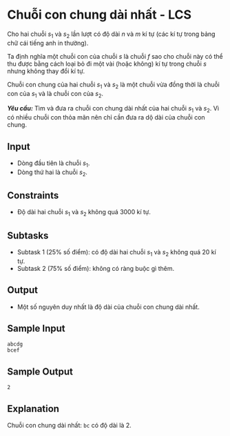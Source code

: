 # Chuỗi con chung dài nhất - LCS

Cho hai chuỗi $s_1$ và $s_2$ lần lượt có độ dài $n$ và $m$ kí tự (các kí tự trong bảng chữ cái tiếng anh in thường).

Ta định nghĩa một chuỗi con của chuỗi $s$ là chuỗi $f$ sao cho chuỗi này có thể thu được bằng cách loại bỏ đi một vài (hoặc không) kí tự trong chuỗi $s$ nhưng không thay đổi kí tự.

Chuỗi con chung của hai chuỗi $s_1$ và $s_2$ là một chuỗi vừa đồng thời là chuỗi con của $s_1$ và là chuỗi con của $s_2$.

***Yêu cầu:*** Tìm và đưa ra chuỗi con chung dài nhất của hai chuỗi $s_1$ và $s_2$. Vì có nhiều chuỗi con thỏa mãn nên chỉ cần đưa ra dộ dài của chuỗi con chung.

## Input

- Dòng đầu tiên là chuỗi $s_1$.
- Dòng thứ hai là chuỗi $s_2$.

## Constraints

- Độ dài hai chuỗi $s_1$ và $s_2$ không quá $3000$ kí tự.

## Subtasks

- Subtask $1$ ($25\%$ số điểm): có độ dài hai chuỗi $s_1$ và $s_2$ không quá $20$ kí tự.
- Subtask $2$ ($75\%$ số điểm): không có ràng buộc gì thêm.

## Output

- Một số nguyên duy nhất là độ dài của chuỗi con chung dài nhất.

## Sample Input

```
abcdg
bcef
```

## Sample Output

```
2
```

## Explanation

Chuỗi con chung dài nhất: `bc` có độ dài là $2$.
